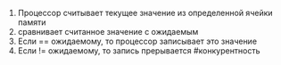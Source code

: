 1) Процессор считывает текущее значение из определенной ячейки памяти
2) сравнивает считанное значение с ожидаемым
3) Если == ожидаемому, то процессор записывает это значение
4) Если != ожидаемому, то запись прерывается
#конкурентность